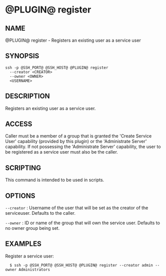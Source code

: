 @PLUGIN@ register
=================

NAME
----
@PLUGIN@ register - Registers an existing user as a service user

SYNOPSIS
--------
```
ssh -p @SSH_PORT@ @SSH_HOST@ @PLUGIN@ register
  --creator <CREATOR>
  --owner <OWNER>
  <USERNAME>
```

DESCRIPTION
-----------
Registers an existing user as a service user.

ACCESS
------
Caller must be a member of a group that is granted the
'Create Service User' capability (provided by this plugin) or the
'Administrate Server' capability. If not possessing the 'Administrate
Server' capability, the user to be registered as a service user must
also be the caller.

SCRIPTING
---------
This command is intended to be used in scripts.

OPTIONS
-------

`--creator`
:   Username of the user that will be set as the creator of the
    serviceuser. Defaults to the caller.

`--owner`
:   ID or name of the group that will own the service user. Defaults
    to no owner group being set.

EXAMPLES
--------
Register a service user:

```
  $ ssh -p @SSH_PORT@ @SSH_HOST@ @PLUGIN@ register --creator admin --owner Administrators
```
